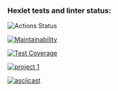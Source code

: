 ### Hexlet tests and linter status:
![Actions Status](/workflows/hexlet-check/badge.svg)

[![Maintainability](https://api.codeclimate.com/v1/badges/a99a88d28ad37a79dbf6/maintainability)](https://codeclimate.com/github/codeclimate/codeclimate/maintainability)

[![Test Coverage](https://api.codeclimate.com/v1/badges/a99a88d28ad37a79dbf6/test_coverage)](https://codeclimate.com/github/codeclimate/codeclimate/test_coverage)

[![project 1](https://github.com/Anddersen/frontend-project-lvl1/workflows/hexlet-check/badge.svg)](https://github.com/Anddersen/frontend-project-lvl1/actions)

[![asciicast](https://asciinema.org/a/13PHPTq1pGvSFfTFe5590wAzI.svg)](https://asciinema.org/a/13PHPTq1pGvSFfTFe5590wAzI)